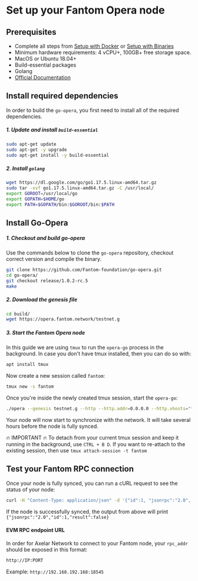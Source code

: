 # Set up your Fantom Opera node

## Prerequisites
- Complete all steps from [Setup with Docker](/setup/setup-with-docker.md) or [Setup with Binaries](/setup/setup-with-binaries.md)
- Minimum hardware requirements: 4 vCPU+, 100GB+ free storage space.
- MacOS or Ubuntu 18.04+
- Build-essential packages
- Golang
- [Official Documentation](https://docs.fantom.foundation/staking/run-a-read-only-node)

## Install required dependencies
In order to build the `go-opera`, you first need to install all of the required dependencies.

##### 1. Update and install `build-essential`

```bash
sudo apt-get update
sudo apt-get -y upgrade
sudo apt-get install -y build-essential
```

##### 2. Install `golang`

```bash
wget https://dl.google.com/go/go1.17.5.linux-amd64.tar.gz
sudo tar -xvf go1.17.5.linux-amd64.tar.gz -C /usr/local/
export GOROOT=/usr/local/go
export GOPATH=$HOME/go
export PATH=$GOPATH/bin:$GOROOT/bin:$PATH
```

## Install Go-Opera

##### 1. Checkout and build go-opera
Use the commands below to clone the `go-opera` repository, checkout correct version and compile the binary.

```bash
git clone https://github.com/Fantom-foundation/go-opera.git
cd go-opera/
git checkout release/1.0.2-rc.5
make
```

##### 2. Download the genesis file

```bash
cd build/
wget https://opera.fantom.network/testnet.g
```

##### 3. Start the Fantom Opera node

In this guide we are using `tmux` to run the `opera-go` process in the background. In case you don't have tmux installed, then you can do so with:

```bash
apt install tmux
```

Now create a new session called `fantom`:

```bash
tmux new -s fantom
```

Once you're inside the newly created tmux session, start the `opera-go`:

```bash
./opera --genesis testnet.g --http --http.addr=0.0.0.0 --http.vhosts="*" --http.corsdomain="*" --ws --ws.origins="*" 
```

Your node will now start to synchronize with the network. It will take several hours before the node is fully synced.

:fire: IMPORTANT :fire:
To detach from your current tmux session and keep it running in the background, use `CTRL + B D`. If you want to re-attach to the existing session, then use `tmux attach-session -t fantom`

## Test your Fantom RPC connection

Once your node is fully synced, you can run a cURL request to see the status of your node:

```bash
curl -H "Content-Type: application/json" -d '{"id":1, "jsonrpc":"2.0", "method": "eth_syncing", "params":[]}' localhost:18545
```

If the node is successfully synced, the output from above will print `{"jsonrpc":"2.0","id":1,"result":false}`

#### EVM RPC endpoint URL

In order for Axelar Network to connect to your Fantom node, your `rpc_addr` should be exposed in this format:

```bash
http://IP:PORT
```
Example:
```http://192.168.192.168:18545```




